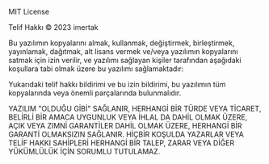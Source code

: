 MIT License

Telif Hakkı © 2023 imertak

Bu yazılımın kopyalarını almak, kullanmak, değiştirmek, birleştirmek, yayınlamak, dağıtmak, alt lisans vermek ve/veya yazılımın kopyalarını satmak için izin verilir, ve yazılımı sağlayan kişiler tarafından aşağıdaki koşullara tabi olmak üzere bu yazılımı sağlamaktadır:

Yukarıdaki telif hakkı bildirimi ve bu izin bildirimi, bu yazılımın tüm kopyalarında veya önemli parçalarında bulunmalıdır.

YAZILIM "OLDUĞU GİBİ" SAĞLANIR, HERHANGİ BİR TÜRDE VEYA TİCARET, BELİRLİ BİR AMACA UYGUNLUK VEYA İHLAL DA DAHİL OLMAK ÜZERE, AÇIK VEYA ZIMNİ GARANTİLER DAHİL OLMAK ÜZERE, HERHANGİ BİR GARANTİ OLMAKSIZIN SAĞLANIR. HİÇBİR KOŞULDA YAZARLAR VEYA TELİF HAKKI SAHİPLERİ HERHANGİ BİR TALEP, ZARAR VEYA DİĞER YÜKÜMLÜLÜK İÇİN SORUMLU TUTULAMAZ.  

